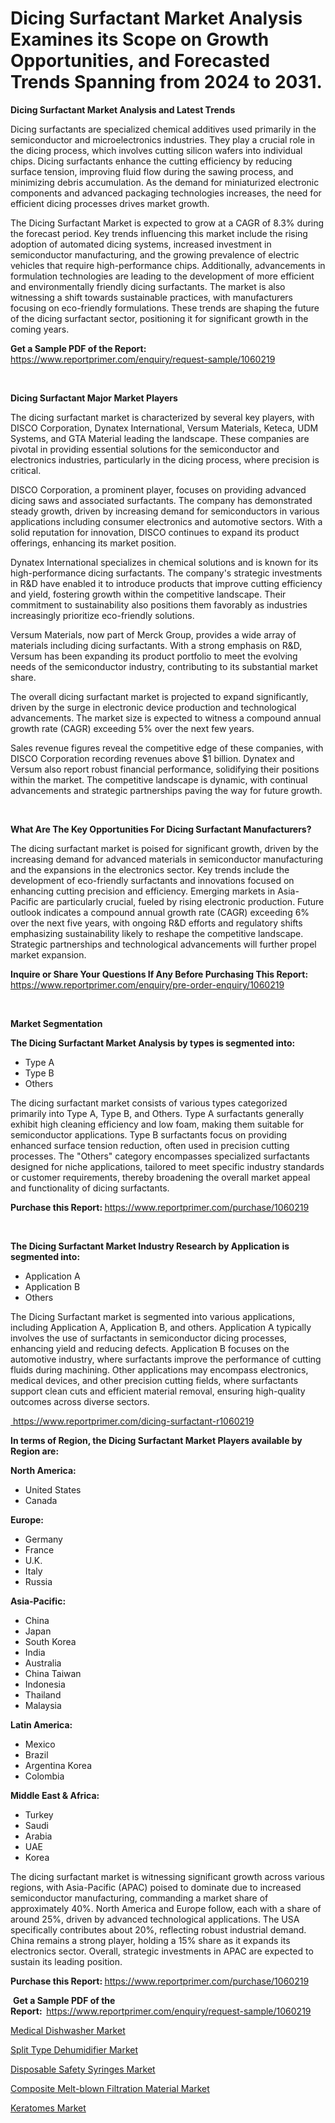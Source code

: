 <p><h1>Dicing Surfactant Market Analysis Examines its Scope on Growth Opportunities, and Forecasted Trends Spanning from 2024 to 2031.</h1></p><p><strong>Dicing Surfactant Market Analysis and Latest Trends</strong></p>
<p><p>Dicing surfactants are specialized chemical additives used primarily in the semiconductor and microelectronics industries. They play a crucial role in the dicing process, which involves cutting silicon wafers into individual chips. Dicing surfactants enhance the cutting efficiency by reducing surface tension, improving fluid flow during the sawing process, and minimizing debris accumulation. As the demand for miniaturized electronic components and advanced packaging technologies increases, the need for efficient dicing processes drives market growth.</p><p>The Dicing Surfactant Market is expected to grow at a CAGR of 8.3% during the forecast period. Key trends influencing this market include the rising adoption of automated dicing systems, increased investment in semiconductor manufacturing, and the growing prevalence of electric vehicles that require high-performance chips. Additionally, advancements in formulation technologies are leading to the development of more efficient and environmentally friendly dicing surfactants. The market is also witnessing a shift towards sustainable practices, with manufacturers focusing on eco-friendly formulations. These trends are shaping the future of the dicing surfactant sector, positioning it for significant growth in the coming years.</p></p>
<p><strong>Get a Sample PDF of the Report:&nbsp;</strong> <a href="https://www.reportprimer.com/enquiry/request-sample/1060219">https://www.reportprimer.com/enquiry/request-sample/1060219</a></p>
<p>&nbsp;</p>
<p><strong>Dicing Surfactant Major Market Players</strong></p>
<p><p>The dicing surfactant market is characterized by several key players, with DISCO Corporation, Dynatex International, Versum Materials, Keteca, UDM Systems, and GTA Material leading the landscape. These companies are pivotal in providing essential solutions for the semiconductor and electronics industries, particularly in the dicing process, where precision is critical.</p><p>DISCO Corporation, a prominent player, focuses on providing advanced dicing saws and associated surfactants. The company has demonstrated steady growth, driven by increasing demand for semiconductors in various applications including consumer electronics and automotive sectors. With a solid reputation for innovation, DISCO continues to expand its product offerings, enhancing its market position.</p><p>Dynatex International specializes in chemical solutions and is known for its high-performance dicing surfactants. The company's strategic investments in R&D have enabled it to introduce products that improve cutting efficiency and yield, fostering growth within the competitive landscape. Their commitment to sustainability also positions them favorably as industries increasingly prioritize eco-friendly solutions.</p><p>Versum Materials, now part of Merck Group, provides a wide array of materials including dicing surfactants. With a strong emphasis on R&D, Versum has been expanding its product portfolio to meet the evolving needs of the semiconductor industry, contributing to its substantial market share.</p><p>The overall dicing surfactant market is projected to expand significantly, driven by the surge in electronic device production and technological advancements. The market size is expected to witness a compound annual growth rate (CAGR) exceeding 5% over the next few years. </p><p>Sales revenue figures reveal the competitive edge of these companies, with DISCO Corporation recording revenues above $1 billion. Dynatex and Versum also report robust financial performance, solidifying their positions within the market. The competitive landscape is dynamic, with continual advancements and strategic partnerships paving the way for future growth.</p></p>
<p>&nbsp;</p>
<p><strong>What Are The Key Opportunities For Dicing Surfactant Manufacturers?</strong></p>
<p><p>The dicing surfactant market is poised for significant growth, driven by the increasing demand for advanced materials in semiconductor manufacturing and the expansions in the electronics sector. Key trends include the development of eco-friendly surfactants and innovations focused on enhancing cutting precision and efficiency. Emerging markets in Asia-Pacific are particularly crucial, fueled by rising electronic production. Future outlook indicates a compound annual growth rate (CAGR) exceeding 6% over the next five years, with ongoing R&D efforts and regulatory shifts emphasizing sustainability likely to reshape the competitive landscape. Strategic partnerships and technological advancements will further propel market expansion.</p></p>
<p><strong>Inquire or Share Your Questions If Any Before Purchasing This Report:</strong> <a href="https://www.reportprimer.com/enquiry/pre-order-enquiry/1060219">https://www.reportprimer.com/enquiry/pre-order-enquiry/1060219</a></p>
<p>&nbsp;</p>
<p><strong>Market Segmentation</strong></p>
<p><strong>The Dicing Surfactant Market Analysis by types is segmented into:</strong></p>
<p><ul><li>Type A</li><li>Type B</li><li>Others</li></ul></p>
<p><p>The dicing surfactant market consists of various types categorized primarily into Type A, Type B, and Others. Type A surfactants generally exhibit high cleaning efficiency and low foam, making them suitable for semiconductor applications. Type B surfactants focus on providing enhanced surface tension reduction, often used in precision cutting processes. The "Others" category encompasses specialized surfactants designed for niche applications, tailored to meet specific industry standards or customer requirements, thereby broadening the overall market appeal and functionality of dicing surfactants.</p></p>
<p><strong>Purchase this Report:&nbsp;</strong><a href="https://www.reportprimer.com/purchase/1060219">https://www.reportprimer.com/purchase/1060219</a></p>
<p>&nbsp;</p>
<p><strong>The Dicing Surfactant Market Industry Research by Application is segmented into:</strong></p>
<p><ul><li>Application A</li><li>Application B</li><li>Others</li></ul></p>
<p><p>The Dicing Surfactant market is segmented into various applications, including Application A, Application B, and others. Application A typically involves the use of surfactants in semiconductor dicing processes, enhancing yield and reducing defects. Application B focuses on the automotive industry, where surfactants improve the performance of cutting fluids during machining. Other applications may encompass electronics, medical devices, and other precision cutting fields, where surfactants support clean cuts and efficient material removal, ensuring high-quality outcomes across diverse sectors.</p></p>
<p><a href="https://www.reportprimer.com/dicing-surfactant-r1060219">&nbsp;https://www.reportprimer.com/dicing-surfactant-r1060219</a></p>
<p><strong>In terms of Region, the Dicing Surfactant Market Players available by Region are:</strong></p>
<p>
    <p> <strong> North America: </strong>
        <ul>
            <li>United States</li>
            <li>Canada</li>
        </ul>
        </p> 
    <p> <strong> Europe: </strong>
        <ul>
            <li>Germany</li>
            <li>France</li>
            <li>U.K.</li>
            <li>Italy</li>
            <li>Russia</li>
        </ul>
        </p> 
    <p> <strong> Asia-Pacific: </strong>
        <ul>
            <li>China</li>
            <li>Japan</li>
            <li>South Korea</li>
            <li>India</li>
            <li>Australia</li>
            <li>China Taiwan</li>
            <li>Indonesia</li>
            <li>Thailand</li>
            <li>Malaysia</li>
        </ul>
        </p> 
    <p> <strong> Latin America: </strong>
        <ul>
            <li>Mexico</li>
            <li>Brazil</li>
            <li>Argentina Korea</li>
            <li>Colombia</li>
        </ul>
        </p> 
    <p> <strong> Middle East & Africa: </strong>
        <ul>
            <li>Turkey</li>
            <li>Saudi</li>
            <li>Arabia</li>
            <li>UAE</li>
            <li>Korea</li>
        </ul>
    </p>
    </p>
<p><p>The dicing surfactant market is witnessing significant growth across various regions, with Asia-Pacific (APAC) poised to dominate due to increased semiconductor manufacturing, commanding a market share of approximately 40%. North America and Europe follow, each with a share of around 25%, driven by advanced technological applications. The USA specifically contributes about 20%, reflecting robust industrial demand. China remains a strong player, holding a 15% share as it expands its electronics sector. Overall, strategic investments in APAC are expected to sustain its leading position.</p></p>
<p><strong>Purchase this Report: </strong><a href="https://www.reportprimer.com/purchase/1060219">https://www.reportprimer.com/purchase/1060219</a></p>
<p>&nbsp;<strong>Get a Sample PDF of the Report:&nbsp;&nbsp;</strong><a href="https://www.reportprimer.com/enquiry/request-sample/1060219">https://www.reportprimer.com/enquiry/request-sample/1060219</a></p>
<p><strong></strong></p>
<p><p><a href="https://www.linkedin.com/pulse/medical-dishwasher-market-global-regional-analysis-focus-end-nksbe?trackingId=73PKYu5dSGKzoQhWdQS9BQ%3D%3D">Medical Dishwasher Market</a></p><p><a href="https://issuu.com/reportprime-2/docs/split-type-dehumidifier-market-size_68502951b124ef">Split Type Dehumidifier Market</a></p><p><a href="https://medium.com/@sosoelmasry38_97887/market-trends-in-the-global-disposable-safety-syringes-market-forecast-and-analysis-2024-2031-fa43fda3e8db?postPublishedType=repub">Disposable Safety Syringes Market</a></p><p><a href="https://medium.com/@sosoelmasry38_97887/what-are-the-growth-opportunities-and-challenges-in-the-composite-melt-blown-filtration-material-8db11f61c80a?postPublishedType=repub">Composite Melt-blown Filtration Material Market</a></p><p><a href="https://www.linkedin.com/pulse/keratomes-market-global-regional-analysis-focus-region-fqmbe?trackingId=BP6fd659SneevYY1mnfcGA%3D%3D">Keratomes Market</a></p></p>
